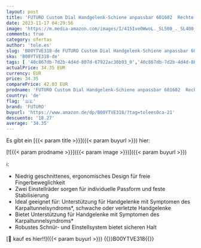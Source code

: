 ```yaml
---
layout: post
title: 'FUTURO Custom Dial Handgelenk-Schiene anpassbar 601602  Rechte Hand  Verstellbar'
date: 2023-11-17 04:29:56
image: 'https://m.media-amazon.com/images/I/415IveOWwoL._SL500_._SL400_.jpg'
comments: true
category: ofertas
author: 'tole.es'
slug: 'B00YTVE318-de FUTURO Custom Dial Handgelenk-Schiene anpassbar 601602...'
sku: 'B00YTVE318-de'
tags: [ '40c867db-7d2b-4d4d-807d-67922ac30b93_0','40c867db-7d2b-4d4d-807d-67922ac30b93_7801','40c867db-7d2b-4d4d-807d-67922ac30b93_9701','Arborist Merchandising Root','Bandagen, Schienen & Schlingen','Bandagen, Schienen & Schlingen für Arme, Hände & Finger','Bandagen, Schienen & Schlingen für Hände & Gelenke','Drogerie & Körperpflege','Drogerie-Rabattaktion','Gesundheit und Wohlbefinden','Medizinische Geräte & Verbrauchsmaterialien','Self Service','Special Features Stores','futuro','🇩🇪', ]
actualPrice: 34.35 EUR
currency: EUR
price: 34.35
comparePrice: 42.03 EUR
prodname: 'FUTURO Custom Dial Handgelenk-Schiene anpassbar 601602  Rechte Hand  Verstellbar'
country: 'de'
flag: '🇩🇪'
brand: 'FUTURO'
buyurl: 'https://www.amazon.de/dp/B00YTVE318/?tag=tolees0ca-21'
descuento: '18.27'
average: '34.35'
---
```


Es gibt ein [{{< param title >}}]({{< param buyurl >}}) hier:

[![{{< param prodname >}}]({{< param image >}})]({{< param buyurl >}})

ℹ️:

- Niedrig geschnittenes, ergonomisches Design für freie Fingerbeweglichkeit
- Zwei Einstellräder sorgen für individuelle Passform und feste Stabilisierung
- Ideal geeignet für: Unterstützung für Handgelenke mit Symptomen des Karpaltunnelsyndroms*, schwache oder verletzte Handgelenke
- Bietet Unterstützung für Handgelenke mit Symptomen des Karpaltunnelsyndroms*
- Robustes Schnür- und Einstellsystem bietet sicheren Halt

[🛒 kauf es hier!!]({{< param buyurl >}})
{{<world>}}B00YTVE318{{</world>}}
